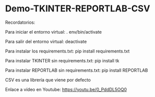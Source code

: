 # Demo-TKINTER-REPORTLAB-CSV

Recordatorios:

Para iniciar el entorno virtual:                . env/bin/activate

Para salir del entorno virtual:                 deactivate

Para instalar los requirements.txt:             pip install requirements.txt

Para instalar TKINTER sin requirements.txt:     pip install tk

Para instalar REPORTLAB sin requirements.txt:   pip install REPORTLAB

CSV es una librería que viene por defecto

Enlace a vídeo en Youtube: https://youtu.be/0_PddDL5OQ0
